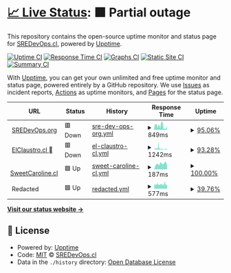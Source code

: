 # [📈 Live Status](https://sredevopsdev.github.io/sredevops-upptime): <!--live status--> **🟧 Partial outage**

This repository contains the open-source uptime monitor and status page for [SREDevOps.cl](https://sredevops.cl), powered by [Upptime](https://github.com/upptime/upptime).

[![Uptime CI](https://github.com/sredevopsdev/sredevops-upptime/workflows/Uptime%20CI/badge.svg)](https://github.com/sredevopsdev/sredevops-upptime/actions?query=workflow%3A%22Uptime+CI%22)
[![Response Time CI](https://github.com/sredevopsdev/sredevops-upptime/workflows/Response%20Time%20CI/badge.svg)](https://github.com/sredevopsdev/sredevops-upptime/actions?query=workflow%3A%22Response+Time+CI%22)
[![Graphs CI](https://github.com/sredevopsdev/sredevops-upptime/workflows/Graphs%20CI/badge.svg)](https://github.com/sredevopsdev/sredevops-upptime/actions?query=workflow%3A%22Graphs+CI%22)
[![Static Site CI](https://github.com/sredevopsdev/sredevops-upptime/workflows/Static%20Site%20CI/badge.svg)](https://github.com/sredevopsdev/sredevops-upptime/actions?query=workflow%3A%22Static+Site+CI%22)
[![Summary CI](https://github.com/sredevopsdev/sredevops-upptime/workflows/Summary%20CI/badge.svg)](https://github.com/sredevopsdev/sredevops-upptime/actions?query=workflow%3A%22Summary+CI%22)

With [Upptime](https://upptime.js.org), you can get your own unlimited and free uptime monitor and status page, powered entirely by a GitHub repository. We use [Issues](https://github.com/sredevopsdev/sredevops-upptime/issues) as incident reports, [Actions](https://github.com/sredevopsdev/sredevops-upptime/actions) as uptime monitors, and [Pages](https://sredevopsdev.github.io/sredevops-upptime) for the status page.

<!--start: status pages-->
<!-- This summary is generated by Upptime (https://github.com/upptime/upptime) -->
<!-- Do not edit this manually, your changes will be overwritten -->
<!-- prettier-ignore -->
| URL | Status | History | Response Time | Uptime |
| --- | ------ | ------- | ------------- | ------ |
| <img alt="" src="https://icons.duckduckgo.com/ip3/sredevops.org.ico" height="13"> [SREDevOps.org](https://SREDevOps.org) | 🟥 Down | [sre-dev-ops-org.yml](https://github.com/sredevopsdev/sredevops-upptime/commits/HEAD/history/sre-dev-ops-org.yml) | <details><summary><img alt="Response time graph" src="./graphs/sre-dev-ops-org/response-time-week.png" height="20"> 849ms</summary><br><a href="https://status.sredevops.org/history/sre-dev-ops-org"><img alt="Response time 932" src="https://img.shields.io/endpoint?url=https%3A%2F%2Fraw.githubusercontent.com%2Fsredevopsdev%2Fsredevops-upptime%2FHEAD%2Fapi%2Fsre-dev-ops-org%2Fresponse-time.json"></a><br><a href="https://status.sredevops.org/history/sre-dev-ops-org"><img alt="24-hour response time 912" src="https://img.shields.io/endpoint?url=https%3A%2F%2Fraw.githubusercontent.com%2Fsredevopsdev%2Fsredevops-upptime%2FHEAD%2Fapi%2Fsre-dev-ops-org%2Fresponse-time-day.json"></a><br><a href="https://status.sredevops.org/history/sre-dev-ops-org"><img alt="7-day response time 849" src="https://img.shields.io/endpoint?url=https%3A%2F%2Fraw.githubusercontent.com%2Fsredevopsdev%2Fsredevops-upptime%2FHEAD%2Fapi%2Fsre-dev-ops-org%2Fresponse-time-week.json"></a><br><a href="https://status.sredevops.org/history/sre-dev-ops-org"><img alt="30-day response time 932" src="https://img.shields.io/endpoint?url=https%3A%2F%2Fraw.githubusercontent.com%2Fsredevopsdev%2Fsredevops-upptime%2FHEAD%2Fapi%2Fsre-dev-ops-org%2Fresponse-time-month.json"></a><br><a href="https://status.sredevops.org/history/sre-dev-ops-org"><img alt="1-year response time 932" src="https://img.shields.io/endpoint?url=https%3A%2F%2Fraw.githubusercontent.com%2Fsredevopsdev%2Fsredevops-upptime%2FHEAD%2Fapi%2Fsre-dev-ops-org%2Fresponse-time-year.json"></a></details> | <details><summary><a href="https://status.sredevops.org/history/sre-dev-ops-org">95.06%</a></summary><a href="https://status.sredevops.org/history/sre-dev-ops-org"><img alt="All-time uptime 95.69%" src="https://img.shields.io/endpoint?url=https%3A%2F%2Fraw.githubusercontent.com%2Fsredevopsdev%2Fsredevops-upptime%2FHEAD%2Fapi%2Fsre-dev-ops-org%2Fuptime.json"></a><br><a href="https://status.sredevops.org/history/sre-dev-ops-org"><img alt="24-hour uptime 95.60%" src="https://img.shields.io/endpoint?url=https%3A%2F%2Fraw.githubusercontent.com%2Fsredevopsdev%2Fsredevops-upptime%2FHEAD%2Fapi%2Fsre-dev-ops-org%2Fuptime-day.json"></a><br><a href="https://status.sredevops.org/history/sre-dev-ops-org"><img alt="7-day uptime 95.06%" src="https://img.shields.io/endpoint?url=https%3A%2F%2Fraw.githubusercontent.com%2Fsredevopsdev%2Fsredevops-upptime%2FHEAD%2Fapi%2Fsre-dev-ops-org%2Fuptime-week.json"></a><br><a href="https://status.sredevops.org/history/sre-dev-ops-org"><img alt="30-day uptime 95.69%" src="https://img.shields.io/endpoint?url=https%3A%2F%2Fraw.githubusercontent.com%2Fsredevopsdev%2Fsredevops-upptime%2FHEAD%2Fapi%2Fsre-dev-ops-org%2Fuptime-month.json"></a><br><a href="https://status.sredevops.org/history/sre-dev-ops-org"><img alt="1-year uptime 95.69%" src="https://img.shields.io/endpoint?url=https%3A%2F%2Fraw.githubusercontent.com%2Fsredevopsdev%2Fsredevops-upptime%2FHEAD%2Fapi%2Fsre-dev-ops-org%2Fuptime-year.json"></a></details>
| <img alt="" src="https://icons.duckduckgo.com/ip3/elclaustro.cl.ico" height="13"> [ElClaustro.cl ](https://ElClaustro.cl) | 🟥 Down | [el-claustro-cl.yml](https://github.com/sredevopsdev/sredevops-upptime/commits/HEAD/history/el-claustro-cl.yml) | <details><summary><img alt="Response time graph" src="./graphs/el-claustro-cl/response-time-week.png" height="20"> 1242ms</summary><br><a href="https://status.sredevops.org/history/el-claustro-cl"><img alt="Response time 1038" src="https://img.shields.io/endpoint?url=https%3A%2F%2Fraw.githubusercontent.com%2Fsredevopsdev%2Fsredevops-upptime%2FHEAD%2Fapi%2Fel-claustro-cl%2Fresponse-time.json"></a><br><a href="https://status.sredevops.org/history/el-claustro-cl"><img alt="24-hour response time 940" src="https://img.shields.io/endpoint?url=https%3A%2F%2Fraw.githubusercontent.com%2Fsredevopsdev%2Fsredevops-upptime%2FHEAD%2Fapi%2Fel-claustro-cl%2Fresponse-time-day.json"></a><br><a href="https://status.sredevops.org/history/el-claustro-cl"><img alt="7-day response time 1242" src="https://img.shields.io/endpoint?url=https%3A%2F%2Fraw.githubusercontent.com%2Fsredevopsdev%2Fsredevops-upptime%2FHEAD%2Fapi%2Fel-claustro-cl%2Fresponse-time-week.json"></a><br><a href="https://status.sredevops.org/history/el-claustro-cl"><img alt="30-day response time 1038" src="https://img.shields.io/endpoint?url=https%3A%2F%2Fraw.githubusercontent.com%2Fsredevopsdev%2Fsredevops-upptime%2FHEAD%2Fapi%2Fel-claustro-cl%2Fresponse-time-month.json"></a><br><a href="https://status.sredevops.org/history/el-claustro-cl"><img alt="1-year response time 1038" src="https://img.shields.io/endpoint?url=https%3A%2F%2Fraw.githubusercontent.com%2Fsredevopsdev%2Fsredevops-upptime%2FHEAD%2Fapi%2Fel-claustro-cl%2Fresponse-time-year.json"></a></details> | <details><summary><a href="https://status.sredevops.org/history/el-claustro-cl">93.28%</a></summary><a href="https://status.sredevops.org/history/el-claustro-cl"><img alt="All-time uptime 87.71%" src="https://img.shields.io/endpoint?url=https%3A%2F%2Fraw.githubusercontent.com%2Fsredevopsdev%2Fsredevops-upptime%2FHEAD%2Fapi%2Fel-claustro-cl%2Fuptime.json"></a><br><a href="https://status.sredevops.org/history/el-claustro-cl"><img alt="24-hour uptime 91.71%" src="https://img.shields.io/endpoint?url=https%3A%2F%2Fraw.githubusercontent.com%2Fsredevopsdev%2Fsredevops-upptime%2FHEAD%2Fapi%2Fel-claustro-cl%2Fuptime-day.json"></a><br><a href="https://status.sredevops.org/history/el-claustro-cl"><img alt="7-day uptime 93.28%" src="https://img.shields.io/endpoint?url=https%3A%2F%2Fraw.githubusercontent.com%2Fsredevopsdev%2Fsredevops-upptime%2FHEAD%2Fapi%2Fel-claustro-cl%2Fuptime-week.json"></a><br><a href="https://status.sredevops.org/history/el-claustro-cl"><img alt="30-day uptime 87.71%" src="https://img.shields.io/endpoint?url=https%3A%2F%2Fraw.githubusercontent.com%2Fsredevopsdev%2Fsredevops-upptime%2FHEAD%2Fapi%2Fel-claustro-cl%2Fuptime-month.json"></a><br><a href="https://status.sredevops.org/history/el-claustro-cl"><img alt="1-year uptime 87.71%" src="https://img.shields.io/endpoint?url=https%3A%2F%2Fraw.githubusercontent.com%2Fsredevopsdev%2Fsredevops-upptime%2FHEAD%2Fapi%2Fel-claustro-cl%2Fuptime-year.json"></a></details>
| <img alt="" src="https://icons.duckduckgo.com/ip3/sweetcaroline.cl.ico" height="13"> [SweetCaroline.cl](https://SweetCaroline.cl) | 🟩 Up | [sweet-caroline-cl.yml](https://github.com/sredevopsdev/sredevops-upptime/commits/HEAD/history/sweet-caroline-cl.yml) | <details><summary><img alt="Response time graph" src="./graphs/sweet-caroline-cl/response-time-week.png" height="20"> 187ms</summary><br><a href="https://status.sredevops.org/history/sweet-caroline-cl"><img alt="Response time 178" src="https://img.shields.io/endpoint?url=https%3A%2F%2Fraw.githubusercontent.com%2Fsredevopsdev%2Fsredevops-upptime%2FHEAD%2Fapi%2Fsweet-caroline-cl%2Fresponse-time.json"></a><br><a href="https://status.sredevops.org/history/sweet-caroline-cl"><img alt="24-hour response time 139" src="https://img.shields.io/endpoint?url=https%3A%2F%2Fraw.githubusercontent.com%2Fsredevopsdev%2Fsredevops-upptime%2FHEAD%2Fapi%2Fsweet-caroline-cl%2Fresponse-time-day.json"></a><br><a href="https://status.sredevops.org/history/sweet-caroline-cl"><img alt="7-day response time 187" src="https://img.shields.io/endpoint?url=https%3A%2F%2Fraw.githubusercontent.com%2Fsredevopsdev%2Fsredevops-upptime%2FHEAD%2Fapi%2Fsweet-caroline-cl%2Fresponse-time-week.json"></a><br><a href="https://status.sredevops.org/history/sweet-caroline-cl"><img alt="30-day response time 178" src="https://img.shields.io/endpoint?url=https%3A%2F%2Fraw.githubusercontent.com%2Fsredevopsdev%2Fsredevops-upptime%2FHEAD%2Fapi%2Fsweet-caroline-cl%2Fresponse-time-month.json"></a><br><a href="https://status.sredevops.org/history/sweet-caroline-cl"><img alt="1-year response time 178" src="https://img.shields.io/endpoint?url=https%3A%2F%2Fraw.githubusercontent.com%2Fsredevopsdev%2Fsredevops-upptime%2FHEAD%2Fapi%2Fsweet-caroline-cl%2Fresponse-time-year.json"></a></details> | <details><summary><a href="https://status.sredevops.org/history/sweet-caroline-cl">100.00%</a></summary><a href="https://status.sredevops.org/history/sweet-caroline-cl"><img alt="All-time uptime 100.00%" src="https://img.shields.io/endpoint?url=https%3A%2F%2Fraw.githubusercontent.com%2Fsredevopsdev%2Fsredevops-upptime%2FHEAD%2Fapi%2Fsweet-caroline-cl%2Fuptime.json"></a><br><a href="https://status.sredevops.org/history/sweet-caroline-cl"><img alt="24-hour uptime 100.00%" src="https://img.shields.io/endpoint?url=https%3A%2F%2Fraw.githubusercontent.com%2Fsredevopsdev%2Fsredevops-upptime%2FHEAD%2Fapi%2Fsweet-caroline-cl%2Fuptime-day.json"></a><br><a href="https://status.sredevops.org/history/sweet-caroline-cl"><img alt="7-day uptime 100.00%" src="https://img.shields.io/endpoint?url=https%3A%2F%2Fraw.githubusercontent.com%2Fsredevopsdev%2Fsredevops-upptime%2FHEAD%2Fapi%2Fsweet-caroline-cl%2Fuptime-week.json"></a><br><a href="https://status.sredevops.org/history/sweet-caroline-cl"><img alt="30-day uptime 100.00%" src="https://img.shields.io/endpoint?url=https%3A%2F%2Fraw.githubusercontent.com%2Fsredevopsdev%2Fsredevops-upptime%2FHEAD%2Fapi%2Fsweet-caroline-cl%2Fuptime-month.json"></a><br><a href="https://status.sredevops.org/history/sweet-caroline-cl"><img alt="1-year uptime 100.00%" src="https://img.shields.io/endpoint?url=https%3A%2F%2Fraw.githubusercontent.com%2Fsredevopsdev%2Fsredevops-upptime%2FHEAD%2Fapi%2Fsweet-caroline-cl%2Fuptime-year.json"></a></details>
| <img alt="" src="https://icons.duckduckgo.com/ip3/null.ico" height="13"> Redacted | 🟩 Up | [redacted.yml](https://github.com/sredevopsdev/sredevops-upptime/commits/HEAD/history/redacted.yml) | <details><summary><img alt="Response time graph" src="./graphs/redacted/response-time-week.png" height="20"> 577ms</summary><br><a href="https://status.sredevops.org/history/redacted"><img alt="Response time 640" src="https://img.shields.io/endpoint?url=https%3A%2F%2Fraw.githubusercontent.com%2Fsredevopsdev%2Fsredevops-upptime%2FHEAD%2Fapi%2Fredacted%2Fresponse-time.json"></a><br><a href="https://status.sredevops.org/history/redacted"><img alt="24-hour response time 511" src="https://img.shields.io/endpoint?url=https%3A%2F%2Fraw.githubusercontent.com%2Fsredevopsdev%2Fsredevops-upptime%2FHEAD%2Fapi%2Fredacted%2Fresponse-time-day.json"></a><br><a href="https://status.sredevops.org/history/redacted"><img alt="7-day response time 577" src="https://img.shields.io/endpoint?url=https%3A%2F%2Fraw.githubusercontent.com%2Fsredevopsdev%2Fsredevops-upptime%2FHEAD%2Fapi%2Fredacted%2Fresponse-time-week.json"></a><br><a href="https://status.sredevops.org/history/redacted"><img alt="30-day response time 640" src="https://img.shields.io/endpoint?url=https%3A%2F%2Fraw.githubusercontent.com%2Fsredevopsdev%2Fsredevops-upptime%2FHEAD%2Fapi%2Fredacted%2Fresponse-time-month.json"></a><br><a href="https://status.sredevops.org/history/redacted"><img alt="1-year response time 640" src="https://img.shields.io/endpoint?url=https%3A%2F%2Fraw.githubusercontent.com%2Fsredevopsdev%2Fsredevops-upptime%2FHEAD%2Fapi%2Fredacted%2Fresponse-time-year.json"></a></details> | <details><summary><a href="https://status.sredevops.org/history/redacted">39.76%</a></summary><a href="https://status.sredevops.org/history/redacted"><img alt="All-time uptime 70.67%" src="https://img.shields.io/endpoint?url=https%3A%2F%2Fraw.githubusercontent.com%2Fsredevopsdev%2Fsredevops-upptime%2FHEAD%2Fapi%2Fredacted%2Fuptime.json"></a><br><a href="https://status.sredevops.org/history/redacted"><img alt="24-hour uptime 48.35%" src="https://img.shields.io/endpoint?url=https%3A%2F%2Fraw.githubusercontent.com%2Fsredevopsdev%2Fsredevops-upptime%2FHEAD%2Fapi%2Fredacted%2Fuptime-day.json"></a><br><a href="https://status.sredevops.org/history/redacted"><img alt="7-day uptime 39.76%" src="https://img.shields.io/endpoint?url=https%3A%2F%2Fraw.githubusercontent.com%2Fsredevopsdev%2Fsredevops-upptime%2FHEAD%2Fapi%2Fredacted%2Fuptime-week.json"></a><br><a href="https://status.sredevops.org/history/redacted"><img alt="30-day uptime 70.67%" src="https://img.shields.io/endpoint?url=https%3A%2F%2Fraw.githubusercontent.com%2Fsredevopsdev%2Fsredevops-upptime%2FHEAD%2Fapi%2Fredacted%2Fuptime-month.json"></a><br><a href="https://status.sredevops.org/history/redacted"><img alt="1-year uptime 70.67%" src="https://img.shields.io/endpoint?url=https%3A%2F%2Fraw.githubusercontent.com%2Fsredevopsdev%2Fsredevops-upptime%2FHEAD%2Fapi%2Fredacted%2Fuptime-year.json"></a></details>

<!--end: status pages-->

[**Visit our status website →**](https://sredevopsdev.github.io/sredevops-upptime)

## 📄 License

- Powered by: [Upptime](https://github.com/upptime/upptime)
- Code: [MIT](./LICENSE) © [SREDevOps.cl](https://sredevops.cl)
- Data in the `./history` directory: [Open Database License](https://opendatacommons.org/licenses/odbl/1-0/)
